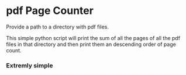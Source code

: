 # pdf Page Counter

Provide a path to a directory with pdf files.

This simple python script will print the sum of all the pages of all the pdf files in that directory and then print them an descending order of page count.

### Extremly simple
